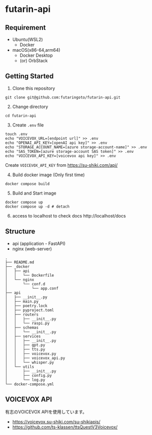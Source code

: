 # futarin-api

## Requirement
- Ubuntu(WSL2)
  - Docker
- macOS(x86-64,arm64)
  - Docker Desktop
  - (or) OrbStack

## Getting Started
1. Clone this repository
```
git clone git@github.com:futaringoto/futarin-api.git
```

2. Change directory
```
cd futarin-api
```

3. Create `.env` file
```
touch .env
echo "VOICEVOX_URL=[endpoint url]" >> .env
echo "OPENAI_API_KEY=[openAI api key]" >> .env
echo "STORAGE_ACCOUNT_NAME=[azure storage-account-name]" >> .env
echo "SAS_TOKEN=[azure storage-account SAS token]" >> .env
echo "VOICEVOX_API_KEY=[voicevox api key]" >> .env
```
Create `VOICEVOX_API_KEY` from https://su-shiki.com/api/

4. Build docker image (Only first time)
```
docker compose build
```

5. Build and Start image
```
docker compose up
docker compose up -d # detach
```
6. access to localhost to check docs
http://localhost/docs

## Structure
- api (application - FastAPI)
- nginx (web-server)
```
.
├── README.md
├── _docker
│   ├── api
│   │   └── Dockerfile
│   └── nginx
│       └── conf.d
│           └── app.conf
├── api
│   ├── __init__.py
│   ├── main.py
│   ├── poetry.lock
│   ├── pyproject.toml
│   ├── routers
│   │   ├── __init__.py
│   │   └── raspi.py
│   ├── schemas
│   │   └── __init__.py
│   ├── services
│   │   ├── __init__.py
│   │   ├── gpt.py
│   │   ├── tts.py
│   │   ├── voicevox.py
│   │   ├── voicevox_api.py
│   │   └── whisper.py
│   └── utils
│       ├── __init__.py
│       ├── config.py
│       └── log.py
└── docker-compose.yml
```

## VOICEVOX API
有志のVOICEVOX APIを使用しています。
- https://voicevox.su-shiki.com/su-shikiapis/
- https://github.com/ts-klassen/ttsQuestV3Voicevox/
